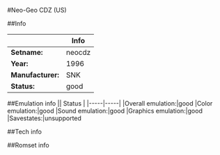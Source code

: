 #Neo-Geo CDZ (US)

##Info

||Info|
|-----|-----|
|**Setname:**|neocdz
|**Year:**|1996
|**Manufacturer:**|SNK
|**Status:**|good

##Emulation info
|| Status |
|-----|-----|
|Overall emulation:|good
|Color emulation:|good
|Sound emulation:|good
|Graphics emulation:|good
|Savestates:|unsupported

##Tech info

##Romset info

<!--- START OF EDITED COMMENT DO NOT TOUCH TEXT ABOVE-->
